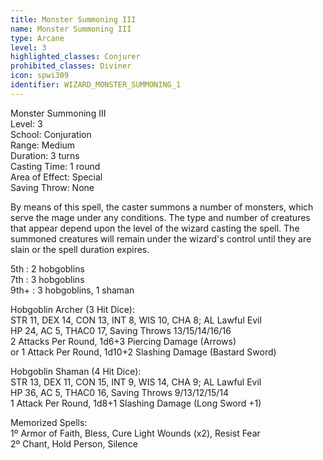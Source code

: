 ```yaml
---
title: Monster Summoning III
name: Monster Summoning III
type: Arcane
level: 3
highlighted_classes: Conjurer
prohibited_classes: Diviner
icon: spwi309
identifier: WIZARD_MONSTER_SUMMONING_1
---
```

Monster Summoning III  
Level: 3  
School: Conjuration  
Range: Medium  
Duration: 3 turns  
Casting Time: 1 round  
Area of Effect: Special  
Saving Throw: None  
  
By means of this spell, the caster summons a number of monsters, which serve the mage under any conditions. The type and number of creatures that appear depend upon the level of the wizard casting the spell. The summoned creatures will remain under the wizard's control until they are slain or the spell duration expires.  
  
5th : 2 hobgoblins  
7th : 3 hobgoblins  
9th+ : 3 hobgoblins, 1 shaman  
  
Hobgoblin Archer (3 Hit Dice):  
STR 11, DEX 14, CON 13, INT 8, WIS 10, CHA 8;  AL Lawful Evil  
HP 24, AC 5, THAC0 17, Saving Throws 13/15/14/16/16  
2 Attacks Per Round, 1d6+3 Piercing Damage (Arrows)  
or 1 Attack Per Round, 1d10+2 Slashing Damage (Bastard Sword)  
  
Hobgoblin Shaman (4 Hit Dice):  
STR 13, DEX 11, CON 15, INT 9, WIS 14, CHA 9;  AL Lawful Evil  
HP 36, AC 5, THAC0 16, Saving Throws 9/13/12/15/14  
1 Attack Per Round, 1d8+1 Slashing Damage (Long Sword +1)  
  
Memorized Spells:  
1º Armor of Faith, Bless, Cure Light Wounds (x2), Resist Fear  
2º Chant, Hold Person, Silence  
